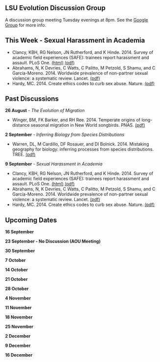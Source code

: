 LSU Evolution Discussion Group
-------

A discussion group meeting Tuesday evenings at 8pm. See the [Google Group](https://groups.google.com/forum/#!forum/lsu-evol-discussion) for more info.

This Week - Sexual Harassment in Academia
-------

- Clancy, KBH, RG Nelson, JN Rutherford, and K Hinde. 2014. Survey of academic field experiences (SAFE): trainees report harassment and assault. PLoS One. [(html)](http://www.plosone.org/article/info%3Adoi%2F10.1371%2Fjournal.pone.0102172) [(pdf)](https://github.com/mgharvey/reading_group/blob/master/bin/Clancy_PLOS_2014.pdf)
- Abrahams, N, K Devries, C Watts, C Palitto, M Petzold, S Shamu, and C García-Moreno. 2014. Worldwide prevalence of non-partner sexual violence: a systematic review. Lancet. [(pdf)](https://github.com/mgharvey/reading_group/blob/master/bin/Abrahams_Lancet_2014.pdf)
- Hardy, MC. 2014. Create ethics codes to curb sex abuse. Nature. [(pdf)](https://github.com/mgharvey/reading_group/blob/master/bin/Hardy_Nature_2014.pdf)

Past Discussions
-------

**26 August** - *The Evolution of Migration*

- Winger, BM, FK Barker, and RH Ree. 2014. Temperate origins of long-distance seasonal migration in New World songbirds. PNAS. [(pdf)](https://github.com/mgharvey/reading_group/blob/master/bin/Winger_PNAS_2014.pdf)

**2 September** - *Inferring Biology from Species Distributions*

- Warren, DL, M Cardillo, DF Rosauer, and DI Bolnick. 2014. Mistaking geography for biology: inferring processes from species distributions. TREE. [(pdf)](https://github.com/mgharvey/reading_group/blob/master/bin/Warren_Tree_2014.pdf)

**9 September** - *Sexual Harassment in Academia*

- Clancy, KBH, RG Nelson, JN Rutherford, and K Hinde. 2014. Survey of academic field experiences (SAFE): trainees report harassment and assault. PLoS One. [(html)](http://www.plosone.org/article/info%3Adoi%2F10.1371%2Fjournal.pone.0102172) [(pdf)](https://github.com/mgharvey/reading_group/blob/master/bin/Clancy_PLOS_2014.pdf)
- Abrahams, N, K Devries, C Watts, C Palitto, M Petzold, S Shamu, and C García-Moreno. 2014. Worldwide prevalence of non-partner sexual violence: a systematic review. Lancet. [(pdf)](https://github.com/mgharvey/reading_group/blob/master/bin/Abrahams_Lancet_2014.pdf)
- Hardy, MC. 2014. Create ethics codes to curb sex abuse. Nature. [(pdf)](https://github.com/mgharvey/reading_group/blob/master/bin/Hardy_Nature_2014.pdf)

Upcoming Dates
-------

**16 September**

**23 September - No Discussion (AOU Meeting)**

**30 September**

**7 October**

**14 October**

**21 October**

**28 October**

**4 November**

**11 November**

**18 November**

**25 November**

**2 December**

**9 December**

**16 December**

